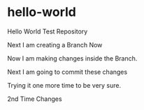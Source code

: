 # hello-world
Hello World Test Repository

Next I am creating a Branch Now

Now I am making changes inside the Branch.

Next I am going to commit these changes

Trying it one more time to be very sure.

2nd Time Changes

